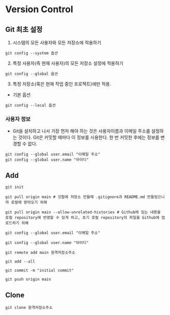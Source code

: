 # Version Control



## Git 최초 설정

1. 시스템의 모든 사용자와 모든 저장소에 적용하기
```
git config --system 옵션
```
2. 특정 사용자(즉 현재 사용자)의 모든 저장소 설정에 적용하기
```
git config --global 옵션
```
3. 특정 저장소(혹은 현재 작업 중인 프로젝트)에만 적용.
- 기본 옵션
```
git config --local 옵션
```


### 사용자 정보
- Git을 설치하고 나서 가장 먼저 해야 하는 것은 사용자이름과 이메일 주소를 설정하는 것이다. Git은 커밋할 때마다 이 정보를 사용한다. 한 번 커밋한 후에는 정보를 변경할 수 없다.

```
git config --global user.email "이메일 주소"
git config --global user.name "아이디"
```


## Add
```shell
git init

git pull origin main # 깃헙에 저장소 만들때 .gitignore과 README.md 만들었으니까 로컬에 받아오기 위해

git pull origin main --allow-unrelated-histories # Github에 있는 내용을 로컬 repository에 반영할 수 있게 하고, 초기 로컬 repository의 파일을 Github에 업로드하기 위해

git config --global user.email "이메일 주소"

git config --global user.name "아이디"

git remote add main 원격저장소주소

git add --all

git commit -m "initial commit"

git push origin main
```


## Clone
```
git clone 원격저장소주소
```
